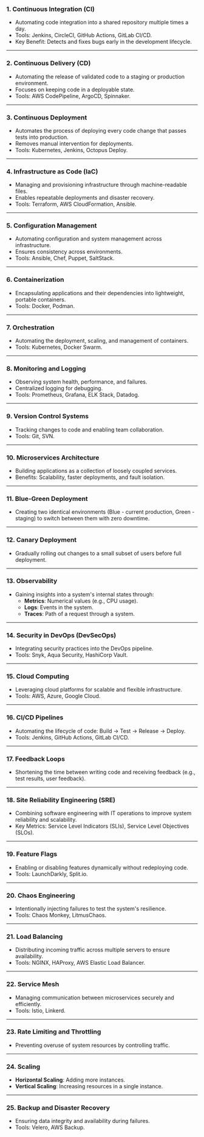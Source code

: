 ### **1. Continuous Integration (CI)**
- Automating code integration into a shared repository multiple times a day.
- Tools: Jenkins, CircleCI, GitHub Actions, GitLab CI/CD.
- Key Benefit: Detects and fixes bugs early in the development lifecycle.

---

### **2. Continuous Delivery (CD)**
- Automating the release of validated code to a staging or production environment.
- Focuses on keeping code in a deployable state.
- Tools: AWS CodePipeline, ArgoCD, Spinnaker.

---

### **3. Continuous Deployment**
- Automates the process of deploying every code change that passes tests into production.
- Removes manual intervention for deployments.
- Tools: Kubernetes, Jenkins, Octopus Deploy.

---

### **4. Infrastructure as Code (IaC)**
- Managing and provisioning infrastructure through machine-readable files.
- Enables repeatable deployments and disaster recovery.
- Tools: Terraform, AWS CloudFormation, Ansible.

---

### **5. Configuration Management**
- Automating configuration and system management across infrastructure.
- Ensures consistency across environments.
- Tools: Ansible, Chef, Puppet, SaltStack.

---

### **6. Containerization**
- Encapsulating applications and their dependencies into lightweight, portable containers.
- Tools: Docker, Podman.

---

### **7. Orchestration**
- Automating the deployment, scaling, and management of containers.
- Tools: Kubernetes, Docker Swarm.

---

### **8. Monitoring and Logging**
- Observing system health, performance, and failures.
- Centralized logging for debugging.
- Tools: Prometheus, Grafana, ELK Stack, Datadog.

---

### **9. Version Control Systems**
- Tracking changes to code and enabling team collaboration.
- Tools: Git, SVN.

---

### **10. Microservices Architecture**
- Building applications as a collection of loosely coupled services.
- Benefits: Scalability, faster deployments, and fault isolation.

---

### **11. Blue-Green Deployment**
- Creating two identical environments (Blue - current production, Green - staging) to switch between them with zero downtime.

---

### **12. Canary Deployment**
- Gradually rolling out changes to a small subset of users before full deployment.

---

### **13. Observability**
- Gaining insights into a system's internal states through:
  - **Metrics**: Numerical values (e.g., CPU usage).
  - **Logs**: Events in the system.
  - **Traces**: Path of a request through a system.

---

### **14. Security in DevOps (DevSecOps)**
- Integrating security practices into the DevOps pipeline.
- Tools: Snyk, Aqua Security, HashiCorp Vault.

---

### **15. Cloud Computing**
- Leveraging cloud platforms for scalable and flexible infrastructure.
- Tools: AWS, Azure, Google Cloud.

---

### **16. CI/CD Pipelines**
- Automating the lifecycle of code: Build → Test → Release → Deploy.
- Tools: Jenkins, GitHub Actions, GitLab CI/CD.

---

### **17. Feedback Loops**
- Shortening the time between writing code and receiving feedback (e.g., test results, user feedback).

---

### **18. Site Reliability Engineering (SRE)**
- Combining software engineering with IT operations to improve system reliability and scalability.
- Key Metrics: Service Level Indicators (SLIs), Service Level Objectives (SLOs).

---

### **19. Feature Flags**
- Enabling or disabling features dynamically without redeploying code.
- Tools: LaunchDarkly, Split.io.

---

### **20. Chaos Engineering**
- Intentionally injecting failures to test the system's resilience.
- Tools: Chaos Monkey, LitmusChaos.

---

### **21. Load Balancing**
- Distributing incoming traffic across multiple servers to ensure availability.
- Tools: NGINX, HAProxy, AWS Elastic Load Balancer.

---

### **22. Service Mesh**
- Managing communication between microservices securely and efficiently.
- Tools: Istio, Linkerd.

---

### **23. Rate Limiting and Throttling**
- Preventing overuse of system resources by controlling traffic.

---

### **24. Scaling**
- **Horizontal Scaling**: Adding more instances.
- **Vertical Scaling**: Increasing resources in a single instance.

---

### **25. Backup and Disaster Recovery**
- Ensuring data integrity and availability during failures.
- Tools: Velero, AWS Backup.
